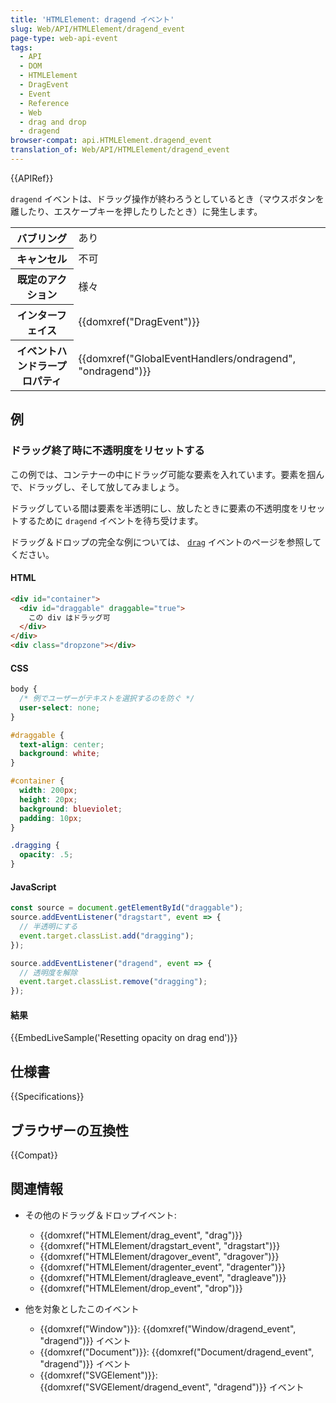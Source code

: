 ```yaml
---
title: 'HTMLElement: dragend イベント'
slug: Web/API/HTMLElement/dragend_event
page-type: web-api-event
tags:
  - API
  - DOM
  - HTMLElement
  - DragEvent
  - Event
  - Reference
  - Web
  - drag and drop
  - dragend
browser-compat: api.HTMLElement.dragend_event
translation_of: Web/API/HTMLElement/dragend_event
---
```

{{APIRef}}

`dragend` イベントは、ドラッグ操作が終わろうとしているとき（マウスボタンを離したり、エスケープキーを押したりしたとき）に発生します。

<table class="properties">
  <tbody>
    <tr>
      <th scope="row">バブリング</th>
      <td>あり</td>
    </tr>
    <tr>
      <th scope="row">キャンセル</th>
      <td>不可</td>
    </tr>
    <tr>
      <th scope="row">既定のアクション</th>
      <td>様々</td>
    </tr>
    <tr>
      <th scope="row">インターフェイス</th>
      <td>{{domxref("DragEvent")}}</td>
    </tr>
    <tr>
      <th scope="row">イベントハンドラープロパティ</th>
      <td>
        {{domxref("GlobalEventHandlers/ondragend", "ondragend")}}
      </td>
    </tr>
  </tbody>
</table>

## 例

### ドラッグ終了時に不透明度をリセットする

この例では、コンテナーの中にドラッグ可能な要素を入れています。要素を掴んで、ドラッグし、そして放してみましょう。

ドラッグしている間は要素を半透明にし、放したときに要素の不透明度をリセットするために `dragend` イベントを待ち受けます。

ドラッグ＆ドロップの完全な例については、 [`drag`](/ja/docs/Web/API/HTMLElement/drag_event) イベントのページを参照してください。

#### HTML

```html
<div id="container">
  <div id="draggable" draggable="true">
    この div はドラッグ可
  </div>
</div>
<div class="dropzone"></div>
```

#### CSS

```css
body {
  /* 例でユーザーがテキストを選択するのを防ぐ */
  user-select: none;
}

#draggable {
  text-align: center;
  background: white;
}

#container {
  width: 200px;
  height: 20px;
  background: blueviolet;
  padding: 10px;
}

.dragging {
  opacity: .5;
}
```

#### JavaScript

```js
const source = document.getElementById("draggable");
source.addEventListener("dragstart", event => {
  // 半透明にする
  event.target.classList.add("dragging");
});

source.addEventListener("dragend", event => {
  // 透明度を解除
  event.target.classList.remove("dragging");
});
```

#### 結果

{{EmbedLiveSample('Resetting opacity on drag end')}}

## 仕様書

{{Specifications}}

## ブラウザーの互換性

{{Compat}}

## 関連情報

- その他のドラッグ＆ドロップイベント:

  - {{domxref("HTMLElement/drag_event", "drag")}}
  - {{domxref("HTMLElement/dragstart_event", "dragstart")}}
  - {{domxref("HTMLElement/dragover_event", "dragover")}}
  - {{domxref("HTMLElement/dragenter_event", "dragenter")}}
  - {{domxref("HTMLElement/dragleave_event", "dragleave")}}
  - {{domxref("HTMLElement/drop_event", "drop")}}

- 他を対象としたこのイベント

  - {{domxref("Window")}}: {{domxref("Window/dragend_event", "dragend")}} イベント
  - {{domxref("Document")}}: {{domxref("Document/dragend_event", "dragend")}} イベント
  - {{domxref("SVGElement")}}: {{domxref("SVGElement/dragend_event", "dragend")}} イベント
